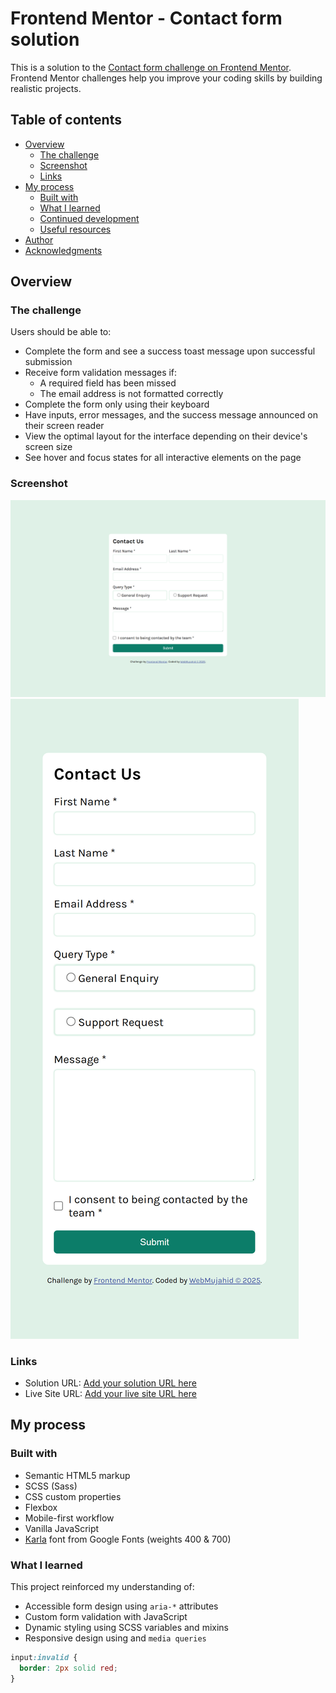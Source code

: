 # Frontend Mentor - Contact form solution

This is a solution to the [Contact form challenge on Frontend Mentor](https://www.frontendmentor.io/challenges/contact-form--G-hYlqKJj). Frontend Mentor challenges help you improve your coding skills by building realistic projects.

## Table of contents

- [Overview](#overview)
  - [The challenge](#the-challenge)
  - [Screenshot](#screenshot)
  - [Links](#links)
- [My process](#my-process)
  - [Built with](#built-with)
  - [What I learned](#what-i-learned)
  - [Continued development](#continued-development)
  - [Useful resources](#useful-resources)
- [Author](#author)
- [Acknowledgments](#acknowledgments)

## Overview

### The challenge

Users should be able to:

- Complete the form and see a success toast message upon successful submission
- Receive form validation messages if:
  - A required field has been missed
  - The email address is not formatted correctly
- Complete the form only using their keyboard
- Have inputs, error messages, and the success message announced on their screen reader
- View the optimal layout for the interface depending on their device's screen size
- See hover and focus states for all interactive elements on the page

### Screenshot

![Screenshot](./screenshots/desktop-view.png)
![Screenshot](./screenshots/mobile-view.png)

### Links

- Solution URL: [Add your solution URL here](https://your-solution-url.com)
- Live Site URL: [Add your live site URL here](https://your-live-site-url.com)

## My process

### Built with

- Semantic HTML5 markup
- SCSS (Sass)
- CSS custom properties
- Flexbox
- Mobile-first workflow
- Vanilla JavaScript
- [Karla](https://fonts.google.com/specimen/Karla) font from Google Fonts (weights 400 & 700)

### What I learned

This project reinforced my understanding of:

- Accessible form design using `aria-*` attributes
- Custom form validation with JavaScript
- Dynamic styling using SCSS variables and mixins
- Responsive design using and `media queries`

```scss
input:invalid {
  border: 2px solid red;
}
```
